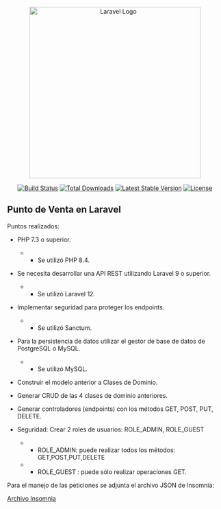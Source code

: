 <p align="center"><a href="https://laravel.com" target="_blank"><img src="https://raw.githubusercontent.com/laravel/art/master/logo-lockup/5%20SVG/2%20CMYK/1%20Full%20Color/laravel-logolockup-cmyk-red.svg" width="400" alt="Laravel Logo"></a></p>

<p align="center">
<a href="https://github.com/laravel/framework/actions"><img src="https://github.com/laravel/framework/workflows/tests/badge.svg" alt="Build Status"></a>
<a href="https://packagist.org/packages/laravel/framework"><img src="https://img.shields.io/packagist/dt/laravel/framework" alt="Total Downloads"></a>
<a href="https://packagist.org/packages/laravel/framework"><img src="https://img.shields.io/packagist/v/laravel/framework" alt="Latest Stable Version"></a>
<a href="https://packagist.org/packages/laravel/framework"><img src="https://img.shields.io/packagist/l/laravel/framework" alt="License"></a>
</p>

## Punto de Venta en Laravel

Puntos realizados:

* PHP 7.3 o superior.
  * * Se utilizó PHP 8.4.
* Se necesita desarrollar una API REST utilizando Laravel 9 o superior.
  * * Se utilizó Laravel 12.
* Implementar seguridad para proteger los endpoints.
  * * Se utilizó Sanctum.
* Para la persistencia de datos utilizar el gestor de base de datos de PostgreSQL o MySQL.
  * * Se utilizó MySQL.

* Construir el modelo anterior a Clases de Dominio.
* Generar CRUD de las 4 clases de dominio anteriores.
* Generar controladores (endpoints) con los métodos GET, POST, PUT, DELETE.


* Seguridad: Crear 2 roles de usuarios: ROLE_ADMIN, ROLE_GUEST
  * * ROLE_ADMIN: puede realizar todos los métodos: GET,POST,PUT,DELETE
  * * ROLE_GUEST : puede sólo realizar operaciones GET.
 
Para el manejo de las peticiones se adjunta el archivo JSON de Insomnia:

 [Archivo Insomnia](https://github.com/CamiQ627/Punto-Venta/blob/main/PuntoVentaUrls.json)

